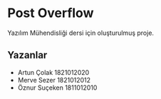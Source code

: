 # Post Overflow

Yazılım Mühendisliği dersi için oluşturulmuş proje.

## Yazanlar

- Artun Çolak 1821012020
- Merve Sezer 1821012012
- Öznur Suçeken 1811012010
